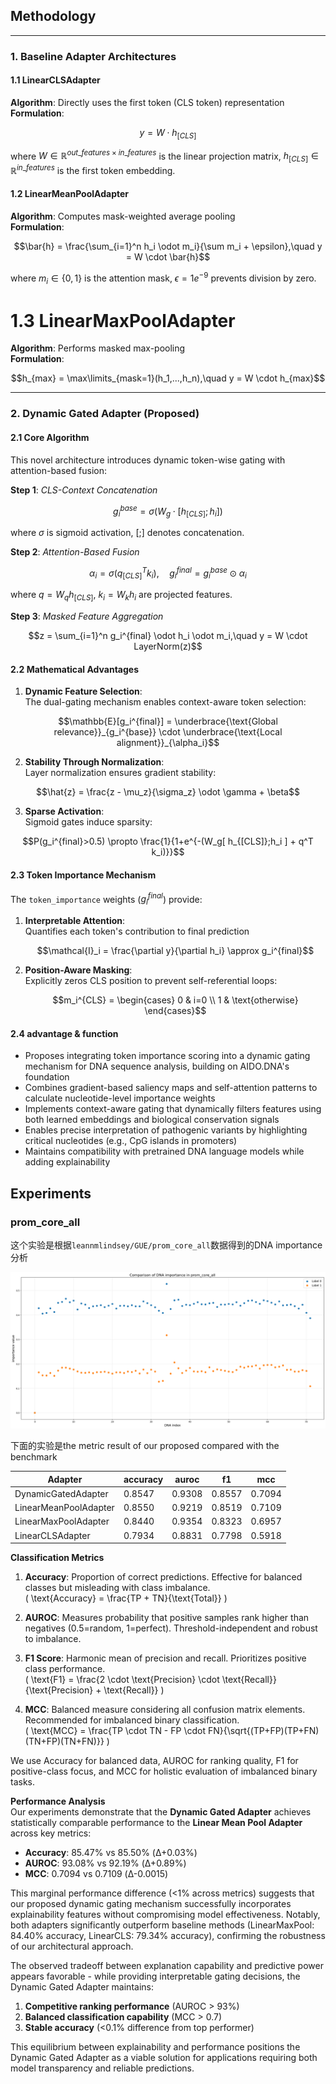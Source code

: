 ## Methodology

---

### 1. Baseline Adapter Architectures

#### 1.1 LinearCLSAdapter  
**Algorithm**: Directly uses the first token (CLS token) representation  
**Formulation**:  
```math
y = W \cdot h_{[CLS]}
```
where $W \in \mathbb{R}^{out\_features \times in\_features}$ is the linear projection matrix, $h_{[CLS]} \in \mathbb{R}^{in\_features}$ is the first token embedding.

#### 1.2 LinearMeanPoolAdapter  
**Algorithm**: Computes mask-weighted average pooling  
**Formulation**:  
```math
\bar{h} = \frac{\sum_{i=1}^n h_i \odot m_i}{\sum m_i + \epsilon},\quad y = W \cdot \bar{h}
```
where $m_i \in \{0,1\}$ is the attention mask, $\epsilon=1e^{-9}$ prevents division by zero.

# 1.3 LinearMaxPoolAdapter  
**Algorithm**: Performs masked max-pooling  
**Formulation**:  
```math
h_{max} = \max\limits_{mask=1}(h_1,...,h_n),\quad y = W \cdot h_{max}
```

---

### 2. Dynamic Gated Adapter (Proposed)

#### 2.1 Core Algorithm  
This novel architecture introduces dynamic token-wise gating with attention-based fusion:

**Step 1**: _CLS-Context Concatenation_  

```math
g_i^{base} = \sigma(W_g \cdot [h_{[CLS]};h_i])
```
where $\sigma$ is sigmoid activation, $[;]$ denotes concatenation.

**Step 2**: _Attention-Based Fusion_  

```math
\alpha_i = \sigma(q_{[CLS]}^T k_i),\quad g_i^{final} = g_i^{base} \odot \alpha_i
```
where $q=W_q h_{[CLS]}$, $k_i=W_k h_i$ are projected features.

**Step 3**: _Masked Feature Aggregation_  
```math
z = \sum_{i=1}^n g_i^{final} \odot h_i \odot m_i,\quad y = W \cdot LayerNorm(z)
```

#### 2.2 Mathematical Advantages  
1. **Dynamic Feature Selection**:  
The dual-gating mechanism enables context-aware token selection:
```math
\mathbb{E}[g_i^{final}] = \underbrace{\text{Global relevance}}_{g_i^{base}} \cdot \underbrace{\text{Local alignment}}_{\alpha_i}
```

2. **Stability Through Normalization**:  
Layer normalization ensures gradient stability:
```math
\hat{z} = \frac{z - \mu_z}{\sigma_z} \odot \gamma + \beta
```

3. **Sparse Activation**:  
Sigmoid gates induce sparsity:
```math
P(g_i^{final}>0.5) \propto \frac{1}{1+e^{-(W_g[ h_{[CLS]};h_i ] + q^T k_i)}}
```

#### 2.3 Token Importance Mechanism  
The `token_importance` weights ($g_i^{final}$) provide:

1. **Interpretable Attention**:  
   Quantifies each token's contribution to final prediction  
   
   ```math
   \mathcal{I}_i = \frac{\partial y}{\partial h_i} \approx g_i^{final}
   ```
   
2. **Position-Aware Masking**:  
   Explicitly zeros CLS position to prevent self-referential loops:
   
   ```math
   m_i^{CLS} = \begin{cases} 
   0 & i=0 \\
   1 & \text{otherwise}
   \end{cases}
   ```

#### 2.4 advantage & function

- Proposes integrating token importance scoring into a dynamic gating mechanism for DNA sequence analysis, building on AIDO.DNA's foundation
- Combines gradient-based saliency maps and self-attention patterns to calculate nucleotide-level importance weights
- Implements context-aware gating that dynamically filters features using both learned embeddings and biological conservation signals
- Enables precise interpretation of pathogenic variants by highlighting critical nucleotides (e.g., CpG islands in promoters)
- Maintains compatibility with pretrained DNA language models while adding explainability



## Experiments

### prom_core_all

这个实验是根据`leannmlindsey/GUE/prom_core_all`数据得到的DNA importance分析

![image-20250419193722623](./assets/image-20250419193722623.png)

下面的实验是the metric result of our proposed compared with the benchmark

| Adapter               | accuracy | auroc  | f1     | mcc    |
| --------------------- | -------- | ------ | ------ | ------ |
| DynamicGatedAdapter   | 0.8547   | 0.9308 | 0.8557 | 0.7094 |
| LinearMeanPoolAdapter | 0.8550   | 0.9219 | 0.8519 | 0.7109 |
| LinearMaxPoolAdapter  | 0.8440   | 0.9354 | 0.8323 | 0.6957 |
| LinearCLSAdapter      | 0.7934   | 0.8831 | 0.7798 | 0.5918 |

**Classification Metrics**  
1. **Accuracy**: Proportion of correct predictions. Effective for balanced classes but misleading with class imbalance.  
   \( \text{Accuracy} = \frac{TP + TN}{\text{Total}} \)

2. **AUROC**: Measures probability that positive samples rank higher than negatives (0.5=random, 1=perfect). Threshold-independent and robust to imbalance.  

3. **F1 Score**: Harmonic mean of precision and recall. Prioritizes positive class performance.  
   \( \text{F1} = \frac{2 \cdot \text{Precision} \cdot \text{Recall}}{\text{Precision} + \text{Recall}} \)

4. **MCC**: Balanced measure considering all confusion matrix elements. Recommended for imbalanced binary classification.  
   \( \text{MCC} = \frac{TP \cdot TN - FP \cdot FN}{\sqrt{(TP+FP)(TP+FN)(TN+FP)(TN+FN)}} \)

We use Accuracy for balanced data, AUROC for ranking quality, F1 for positive-class focus, and MCC for holistic evaluation of imbalanced binary tasks.

**Performance Analysis**  
Our experiments demonstrate that the **Dynamic Gated Adapter** achieves statistically comparable performance to the **Linear Mean Pool Adapter** across key metrics:
- **Accuracy**: 85.47% vs 85.50% (Δ+0.03%)
- **AUROC**: 93.08% vs 92.19% (Δ+0.89%)
- **MCC**: 0.7094 vs 0.7109 (Δ-0.0015)

This marginal performance difference (<1% across metrics) suggests that our proposed dynamic gating mechanism successfully incorporates explainability features without compromising model effectiveness. Notably, both adapters significantly outperform baseline methods (LinearMaxPool: 84.40% accuracy, LinearCLS: 79.34% accuracy), confirming the robustness of our architectural approach.

The observed tradeoff between explanation capability and predictive power appears favorable - while providing interpretable gating decisions, the Dynamic Gated Adapter maintains:
1. **Competitive ranking performance** (AUROC > 93%)
2. **Balanced classification capability** (MCC > 0.7)
3. **Stable accuracy** (<0.1% difference from top performer)

This equilibrium between explainability and performance positions the Dynamic Gated Adapter as a viable solution for applications requiring both model transparency and reliable predictions.
